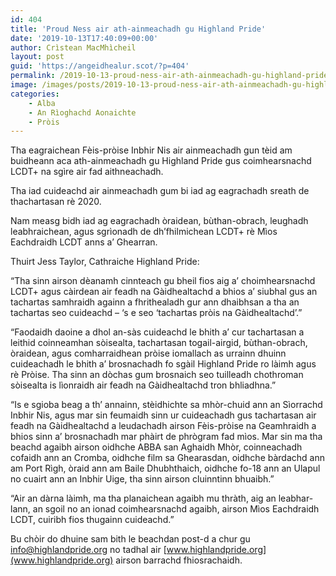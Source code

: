 ```yaml
---
id: 404
title: 'Proud Ness air ath-ainmeachadh gu Highland Pride'
date: '2019-10-13T17:40:09+00:00'
author: Crìstean MacMhìcheil
layout: post
guid: 'https://angeidhealur.scot/?p=404'
permalink: /2019-10-13-proud-ness-air-ath-ainmeachadh-gu-highland-pride/
image: /images/posts/2019-10-13-proud-ness-air-ath-ainmeachadh-gu-highland-pride.webp
categories:
    - Alba
    - An Rìoghachd Aonaichte
    - Pròis
---
```


Tha eagraichean Fèis-pròise Inbhir Nis air ainmeachadh gun tèid am buidheann aca ath-ainmeachadh gu Highland Pride gus coimhearsnachd LCDT+ na sgìre air fad aithneachadh.

Tha iad cuideachd air ainmeachadh gum bi iad ag eagrachadh sreath de thachartasan rè 2020.

Nam measg bidh iad ag eagrachadh òraidean, bùthan-obrach, leughadh leabhraichean, agus sgrìonadh de dh’fhilmichean LCDT+ rè Mìos Eachdraidh LCDT anns a’ Ghearran.

Thuirt Jess Taylor, Cathraiche Highland Pride:

“Tha sinn airson dèanamh cinnteach gu bheil fios aig a’ choimhearsnachd LCDT+ agus càirdean air feadh na Gàidhealtachd a bhios a’ siubhal gus an tachartas samhraidh againn a fhrithealadh gur ann dhaibhsan a tha an tachartas seo cuideachd – ‘s e seo ‘tachartas pròis na Gàidhealtachd’.”

“Faodaidh daoine a dhol an-sàs cuideachd le bhith a’ cur tachartasan a leithid coinneamhan sòisealta, tachartasan togail-airgid, bùthan-obrach, òraidean, agus comharraidhean pròise iomallach as urrainn dhuinn cuideachadh le bhith a’ brosnachadh fo sgàil Highland Pride ro làimh agus rè Pròise. Tha sinn an dòchas gum brosnaich seo tuilleadh chothroman sòisealta is lìonraidh air feadh na Gàidhealtachd tron bhliadhna.”

“Is e sgioba beag a th’ annainn, stèidhichte sa mhòr-chuid ann an Sìorrachd Inbhir Nis, agus mar sin feumaidh sinn ur cuideachadh gus tachartasan air feadh na Gàidhealtachd a leudachadh airson Fèis-pròise na Geamhraidh a bhios sinn a’ brosnachadh mar phàirt de phrògram fad mìos. Mar sin ma tha beachd agaibh airson oidhche ABBA san Aghaidh Mhòr, coinneachadh cofaidh ann an Cromba, oidhche film sa Ghearasdan, oidhche bàrdachd ann am Port Rìgh, òraid ann am Baile Dhubhthaich, oidhche fo-18 ann an Ulapul no cuairt ann an Inbhir Uige, tha sinn airson cluinntinn bhuaibh.”

“Air an dàrna làimh, ma tha planaichean agaibh mu thràth, aig an leabhar-lann, an sgoil no an ionad coimhearsnachd agaibh, airson Mìos Eachdraidh LCDT, cuiribh fios thugainn cuideachd.”

Bu chòir do dhuine sam bith le beachdan post-d a chur gu <info@highlandpride.org> no tadhal air [www.highlandpride.org](www.highlandpride.org) airson barrachd fhiosrachaidh.
